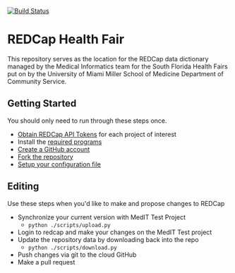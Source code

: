 [![Build Status](https://travis-ci.org/umdocsmedit/RedCapHealthFair.svg?branch=master)](https://travis-ci.org/umdocsmedit/RedCapHealthFair)

# REDCap Health Fair

This repository serves as the location for the REDCap data dictionary managed
by the Medical Informatics team for the South Florida Health Fairs put on by
the University of Miami Miller School of Medicine Department of Community
Service.

## Getting Started
You should only need to run through these steps once.
- [Obtain REDCap API
  Tokens](https://github.com/umdocsmedit/RedCapHealthFair/blob/master/docs/api_tokens.md) for each project of interest
- Install the [required programs](https://github.com/umdocsmedit/RedCapHealthFair/blob/master/docs/required_programs.md)
- [Create a GitHub account](https://github.com/join?source=header-home)
- [Fork the repository](https://github.com/umdocsmedit/RedCapHealthFair/blob/master/docs/fork.md)
- [Setup your configuration
  file](https://github.com/umdocsmedit/RedCapHealthFair/blob/master/docs/config_setup.md)

## Editing
Use these steps when you'd like to make and propose changes to REDCap
- Synchronize your current version with MedIT Test Project
    - `python ./scripts/upload.py`
- Login to redcap and make your changes on the MedIT Test project
- Update the repository data by downloading back into the repo
    - `python ./scripts/download.py`
- Push changes via git to the cloud GitHub
- Make a pull request
